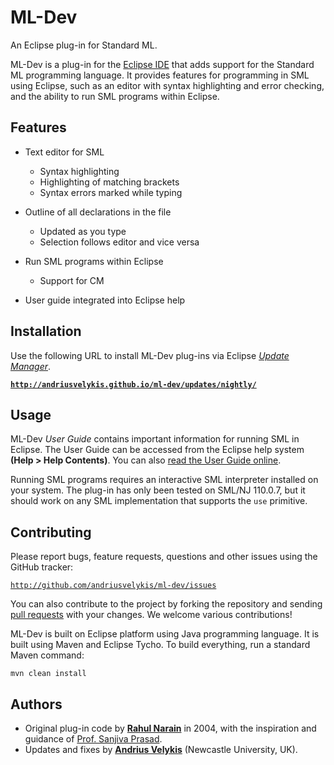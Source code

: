 # ML-Dev

An Eclipse plug-in for Standard ML.

ML-Dev is a plug-in for the [Eclipse IDE][eclipse] that adds support for the Standard ML
programming language. It provides features for programming in SML using Eclipse, such as
an editor with syntax highlighting and error checking, and the ability to run SML programs within
Eclipse.


## Features

-   Text editor for SML
    -   Syntax highlighting
    -   Highlighting of matching brackets
    -   Syntax errors marked while typing

-   Outline of all declarations in the file
    -   Updated as you type
    -   Selection follows editor and vice versa

-   Run SML programs within Eclipse
    -   Support for CM

-   User guide integrated into Eclipse help


## Installation

Use the following URL to install ML-Dev plug-ins via Eclipse [_Update Manager_][update-manager].

[**`http://andriusvelykis.github.io/ml-dev/updates/nightly/`**]( http://andriusvelykis.github.io/ml-dev/updates/nightly/ )

[update-manager]: http://www.vogella.com/articles/Eclipse/article.html#updatemanager


## Usage

ML-Dev _User Guide_ contains important information for running SML in Eclipse. The User Guide can
be accessed from the Eclipse help system **(Help > Help Contents)**. You can also
[read the User Guide online][mldev-guide].

Running SML programs requires an interactive SML interpreter installed on your system. The plug-in
has only been tested on SML/NJ 110.0.7, but it should work on any SML implementation that supports the
`use` primitive.


## Contributing

Please report bugs, feature requests, questions and other issues using the GitHub tracker:

[`http://github.com/andriusvelykis/ml-dev/issues`](http://github.com/andriusvelykis/ml-dev/issues)

You can also contribute to the project by forking the repository and sending [pull requests][pull-req] with your changes. We welcome various contributions!

ML-Dev is built on Eclipse platform using Java programming language. It is built using Maven and Eclipse Tycho. To build everything, run a standard Maven command:

    mvn clean install

[pull-req]: https://help.github.com/articles/using-pull-requests/


## Authors

-   Original plug-in code by **[Rahul Narain][narain]** in 2004, with the inspiration and guidance
of [Prof. Sanjiva Prasad][prasad].
-   Updates and fixes by **[Andrius Velykis][velykis]** (Newcastle University, UK).

[eclipse]: http://www.eclipse.org
[mldev-guide]: http://www.eecs.berkeley.edu/~narain/projects/mldev/userguide/
[narain]: http://www.eecs.berkeley.edu/~narain/
[prasad]: http://www.cse.iitd.ac.in/~sanjiva/
[velykis]: http://andrius.velykis.lt

